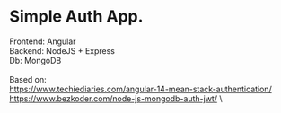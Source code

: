 # Simple Auth App.

Frontend: Angular\
Backend: NodeJS + Express\
Db: MongoDB\
\
Based on: \
https://www.techiediaries.com/angular-14-mean-stack-authentication/ \
https://www.bezkoder.com/node-js-mongodb-auth-jwt/ \
